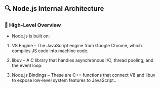 ## 🔍 Node.js Internal Architecture
### 🚀 High-Level Overview
- Node.js is built on:

1. V8 Engine – The JavaScript engine from Google Chrome, which compiles JS code into machine code.

2. libuv – A C library that handles asynchronous I/O, thread pooling, and the event loop.

3. Node.js Bindings – These are C++ functions that connect V8 and libuv to expose low-level system features to JavaScript..